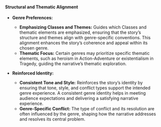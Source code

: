 #### **Structural and Thematic Alignment**

- **Genre Preferences:**

  - **Emphasizing Classes and Themes:** Guides which Classes and thematic elements are emphasized, ensuring that the story’s structure and themes align with genre-specific conventions. This alignment enhances the story’s coherence and appeal within its chosen genre.
  - **Thematic Focus:** Certain genres may prioritize specific thematic elements, such as heroism in Action-Adventure or existentialism in Tragedy, guiding the narrative’s thematic exploration.

- **Reinforced Identity:**
  - **Consistent Tone and Style:** Reinforces the story’s identity by ensuring that tone, style, and conflict types support the intended genre experience. A consistent genre identity helps in meeting audience expectations and delivering a satisfying narrative experience.
  - **Genre-Specific Conflict:** The type of conflict and its resolution are often influenced by the genre, shaping how the narrative addresses and resolves its central problem.
